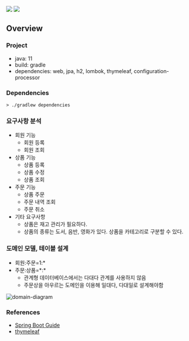 ![](https://img.shields.io/badge/spring--boot-2.5.1-red)
![](https://img.shields.io/badge/gradle-7.0.2-brightgreen)

## Overview

### Project

- java: 11
- build: gradle
- dependencies: web, jpa, h2, lombok, thymeleaf, configuration-processor

### Dependencies

```shell
> ./gradlew dependencies
```

### 요구사항 분석

- 회원 기능
    - 회원 등록
    - 회원 조회
- 상품 기능
    - 상품 등록
    - 상품 수정
    - 상품 조회
- 주문 기능
  - 상품 주문
  - 주문 내역 조회
  - 주문 취소
- 기타 요구사항
  - 상품은 재고 관리가 필요하다.
  - 상품의 종류는 도서, 음반, 영화가 있다. 상품을 카테고리로 구분할 수 있다.

### 도메인 모델, 테이블 설계

- 회원:주문=1:*
- 주문:상품=\*:\*
  - 관계형 데이터베이스에서는 다대다 관계를 사용하지 않음
  - 주문상을 아우르는 도메인을 이용해 일대다, 다대일로 설계해야함

![domain-diagram](http://www.plantuml.com/plantuml/proxy?src=https://raw.githubusercontent.com/lcalmsky/shop/master/diagram/domain-diagram.plantuml)

### References

- [Spring Boot Guide](https://spring.io/guides)
- [thymeleaf](https://thymeleaf.org)
